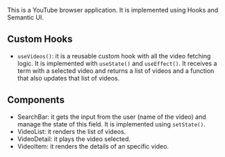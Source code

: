 This is a YouTube browser application. It is implemented using Hooks and Semantic UI.
##  Custom Hooks
- `useVideos()`: it is a reusable custom hook with all the video fetching logic. It is implemented with `useState()` and `useEffect()`. It receives a term with a selected video and returns a list of videos and a function that also updates that list of videos.

## Components
- SearchBar: it gets the input from the user (name of the video) and manage the state of this field. It is implemented using `setState()`.
- VideoList: it renders the list of videos. 
- VideoDetail: it plays the video selected. 
- VideoItem: it renders the details of an specific video.